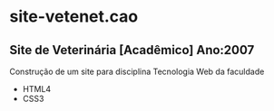 # site-vetenet.cao
 Site de Veterinária [Acadêmico] Ano:2007
 ---
 Construção de um site para disciplina Tecnologia Web da faculdade 
  * HTML4
  * CSS3
  
